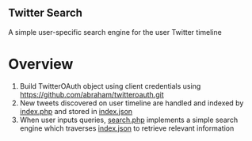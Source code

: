 Twitter Search
------------

A simple user-specific search engine for the user Twitter timeline 

Overview
=============

1. Build TwitterOAuth object using client credentials using https://github.com/abraham/twitteroauth.git
2. New tweets discovered on user timeline are handled and indexed by [index.php](index.php) and stored in [index.json](index.json)
3. When user inputs queries, [search.php](search.php) implements a simple search engine which traverses [index.json](index.json) to retrieve relevant information

